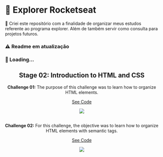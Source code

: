 # :rocket: Explorer Rocketseat

:pushpin: Criei este repositório com a finalidade de organizar meus estudos referente ao programa explorer. Além de também servir como consulta para projetos futuros.

### :warning: Readme em atualização

### :leaves: Loading...

<h2 align="center">
  Stage 02: Introduction to HTML and CSS
</h2>

<div align="center"> 
  <p>
    <strong>Challenge 01:</strong> The purpose of this challenge was to learn how to organize HTML elements.
  </p>
  
  <a href="https://github.com/DioneDev/Rocketseat_Explorer_Program/tree/main/Stage-02%20-%20Introduction%20to%20HTML%20and%20CSS/Challenge%2001%20-%20Bug%20fixing">See Code
  <a>
</div>

<div align="center">  
  <img src="https://user-images.githubusercontent.com/73083955/170894122-ed79502e-4326-454d-b119-eb18de40dda9.gif" />
</div>
    
</br>
  
<div align="center"> 
  <p>
    <strong>Challenge 02:</strong> For this challenge, the objective was to learn how to organize HTML elements with semantic tags.
  </p>
  
  <a href="https://github.com/DioneDev/Rocketseat_Explorer_Program/tree/main/Stage-02%20-%20Introduction%20to%20HTML%20and%20CSS/Challenge%2002%20-%20Bug%20fixing">See Code
  <a>
</div>
    
<div align="center">  
  <img src="https://user-images.githubusercontent.com/73083955/170895020-d477d241-98e9-407d-9350-d3e8727f8151.gif" />
</div>
  
